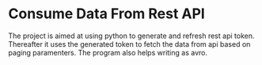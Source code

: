 # Consume Data From Rest API

The project is aimed at using python to generate and refresh rest api token. Thereafter it uses the generated token to fetch the data from api based on paging paramenters. The program also helps writing as avro. 

